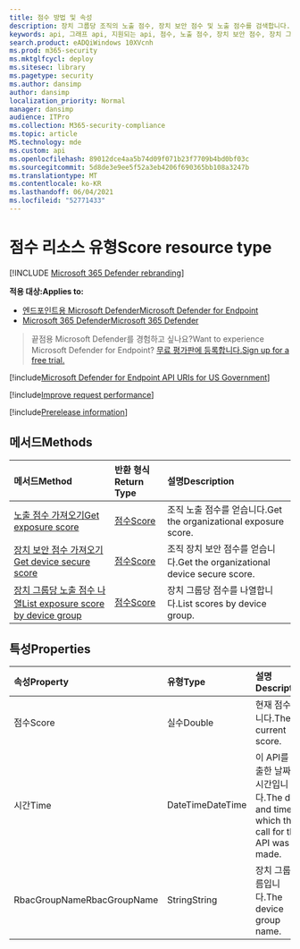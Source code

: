 ```yaml
---
title: 점수 방법 및 속성
description: 장치 그룹당 조직의 노출 점수, 장치 보안 점수 및 노출 점수를 검색합니다.
keywords: api, 그래프 api, 지원되는 api, 점수, 노출 점수, 장치 보안 점수, 장치 그룹당 노출 점수
search.product: eADQiWindows 10XVcnh
ms.prod: m365-security
ms.mktglfcycl: deploy
ms.sitesec: library
ms.pagetype: security
ms.author: dansimp
author: dansimp
localization_priority: Normal
manager: dansimp
audience: ITPro
ms.collection: M365-security-compliance
ms.topic: article
MS.technology: mde
ms.custom: api
ms.openlocfilehash: 89012dce4aa5b74d09f071b23f7709b4bd0bf03c
ms.sourcegitcommit: 5d8de3e9ee5f52a3eb4206f690365bb108a3247b
ms.translationtype: MT
ms.contentlocale: ko-KR
ms.lasthandoff: 06/04/2021
ms.locfileid: "52771433"
---
```

# <a name="score-resource-type"></a><span data-ttu-id="19505-104">점수 리소스 유형</span><span class="sxs-lookup"><span data-stu-id="19505-104">Score resource type</span></span>

[!INCLUDE [Microsoft 365 Defender rebranding](../../includes/microsoft-defender.md)]


<span data-ttu-id="19505-105">**적용 대상:**</span><span class="sxs-lookup"><span data-stu-id="19505-105">**Applies to:**</span></span>
- [<span data-ttu-id="19505-106">엔드포인트용 Microsoft Defender</span><span class="sxs-lookup"><span data-stu-id="19505-106">Microsoft Defender for Endpoint</span></span>](https://go.microsoft.com/fwlink/?linkid=2154037)
- [<span data-ttu-id="19505-107">Microsoft 365 Defender</span><span class="sxs-lookup"><span data-stu-id="19505-107">Microsoft 365 Defender</span></span>](https://go.microsoft.com/fwlink/?linkid=2118804)

> <span data-ttu-id="19505-108">끝점용 Microsoft Defender를 경험하고 싶나요?</span><span class="sxs-lookup"><span data-stu-id="19505-108">Want to experience Microsoft Defender for Endpoint?</span></span> [<span data-ttu-id="19505-109">무료 평가판에 등록합니다.</span><span class="sxs-lookup"><span data-stu-id="19505-109">Sign up for a free trial.</span></span>](https://www.microsoft.com/microsoft-365/windows/microsoft-defender-atp?ocid=docs-wdatp-exposedapis-abovefoldlink) 

[!include[Microsoft Defender for Endpoint API URIs for US Government](../../includes/microsoft-defender-api-usgov.md)]

[!include[Improve request performance](../../includes/improve-request-performance.md)]


[!include[Prerelease information](../../includes/prerelease.md)]

## <a name="methods"></a><span data-ttu-id="19505-110">메서드</span><span class="sxs-lookup"><span data-stu-id="19505-110">Methods</span></span>

<span data-ttu-id="19505-111">메서드</span><span class="sxs-lookup"><span data-stu-id="19505-111">Method</span></span> |<span data-ttu-id="19505-112">반환 형식</span><span class="sxs-lookup"><span data-stu-id="19505-112">Return Type</span></span> |<span data-ttu-id="19505-113">설명</span><span class="sxs-lookup"><span data-stu-id="19505-113">Description</span></span>
:---|:---|:---
[<span data-ttu-id="19505-114">노출 점수 가져오기</span><span class="sxs-lookup"><span data-stu-id="19505-114">Get exposure score</span></span>](get-exposure-score.md) | [<span data-ttu-id="19505-115">점수</span><span class="sxs-lookup"><span data-stu-id="19505-115">Score</span></span>](score.md) | <span data-ttu-id="19505-116">조직 노출 점수를 얻습니다.</span><span class="sxs-lookup"><span data-stu-id="19505-116">Get the organizational exposure score.</span></span>
[<span data-ttu-id="19505-117">장치 보안 점수 가져오기</span><span class="sxs-lookup"><span data-stu-id="19505-117">Get device secure score</span></span>](get-device-secure-score.md) | [<span data-ttu-id="19505-118">점수</span><span class="sxs-lookup"><span data-stu-id="19505-118">Score</span></span>](score.md) | <span data-ttu-id="19505-119">조직 장치 보안 점수를 얻습니다.</span><span class="sxs-lookup"><span data-stu-id="19505-119">Get the organizational device secure score.</span></span>
[<span data-ttu-id="19505-120">장치 그룹당 노출 점수 나열</span><span class="sxs-lookup"><span data-stu-id="19505-120">List exposure score by device group</span></span>](get-machine-group-exposure-score.md)| [<span data-ttu-id="19505-121">점수</span><span class="sxs-lookup"><span data-stu-id="19505-121">Score</span></span>](score.md) | <span data-ttu-id="19505-122">장치 그룹당 점수를 나열합니다.</span><span class="sxs-lookup"><span data-stu-id="19505-122">List scores by device group.</span></span>

## <a name="properties"></a><span data-ttu-id="19505-123">특성</span><span class="sxs-lookup"><span data-stu-id="19505-123">Properties</span></span>

<span data-ttu-id="19505-124">속성</span><span class="sxs-lookup"><span data-stu-id="19505-124">Property</span></span> |  <span data-ttu-id="19505-125">유형</span><span class="sxs-lookup"><span data-stu-id="19505-125">Type</span></span>    |   <span data-ttu-id="19505-126">설명</span><span class="sxs-lookup"><span data-stu-id="19505-126">Description</span></span>
:---|:---|:---
<span data-ttu-id="19505-127">점수</span><span class="sxs-lookup"><span data-stu-id="19505-127">Score</span></span> | <span data-ttu-id="19505-128">실수</span><span class="sxs-lookup"><span data-stu-id="19505-128">Double</span></span> | <span data-ttu-id="19505-129">현재 점수입니다.</span><span class="sxs-lookup"><span data-stu-id="19505-129">The current score.</span></span>
<span data-ttu-id="19505-130">시간</span><span class="sxs-lookup"><span data-stu-id="19505-130">Time</span></span> | <span data-ttu-id="19505-131">DateTime</span><span class="sxs-lookup"><span data-stu-id="19505-131">DateTime</span></span> | <span data-ttu-id="19505-132">이 API를 호출한 날짜 및 시간입니다.</span><span class="sxs-lookup"><span data-stu-id="19505-132">The date and time in which the call for this API was made.</span></span>
<span data-ttu-id="19505-133">RbacGroupName</span><span class="sxs-lookup"><span data-stu-id="19505-133">RbacGroupName</span></span> | <span data-ttu-id="19505-134">String</span><span class="sxs-lookup"><span data-stu-id="19505-134">String</span></span> | <span data-ttu-id="19505-135">장치 그룹 이름입니다.</span><span class="sxs-lookup"><span data-stu-id="19505-135">The device group name.</span></span>
